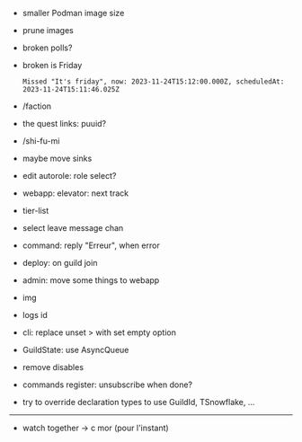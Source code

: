- smaller Podman image size
- prune images
- broken polls?
- broken is Friday
  ```
  Missed "It's friday", now: 2023-11-24T15:12:00.000Z, scheduledAt: 2023-11-24T15:11:46.025Z
  ```
- /faction

- the quest links: puuid?
- /shi-fu-mi
- maybe move sinks
- edit autorole: role select?
- webapp: elevator: next track
- tier-list
- select leave message chan
- command: reply "Erreur", when error
- deploy: on guild join
- admin: move some things to webapp
- img
- logs id
- cli: replace unset > with set empty option
- GuildState: use AsyncQueue
- remove disables
- commands register: unsubscribe when done?
- try to override declaration types to use GuildId, TSnowflake, ...

---

- watch together -> c mor (pour l'instant)
